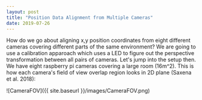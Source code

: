 ```yaml
---
layout: post
title: "Position Data Alignment from Multiple Cameras"
date: 2019-07-26
---
```


How do we go about aligning x,y position coordinates from eight different cameras covering different parts of the same environment? We are going to use a
calibration apparoach which uses a LED to figure out the perspective transformation between all pairs of cameras. Let's jump into the setup then. We have eight raspberry pi cameras covering a large room (16m^2). This is how each camera's field of view overlap region looks in 2D plane (Saxena et al. 2018):

![CameraFOV]({{ site.baseurl }}/images/CameraFOV.png)
